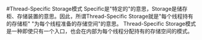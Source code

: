 #Thread-Specific Storage模式
	Specific是"特定的"的意思，Storage是储存柜、存储装置的意思。因此，所谓Thread-Specific Storage就是"每个线程持有的存储柜" "为每个线程准备的存储空间"的意思。
	Thread-Specific Storage模式是一种即使只有一个入口，也会在内部为每个线程分配持有的存储空间的模式。

